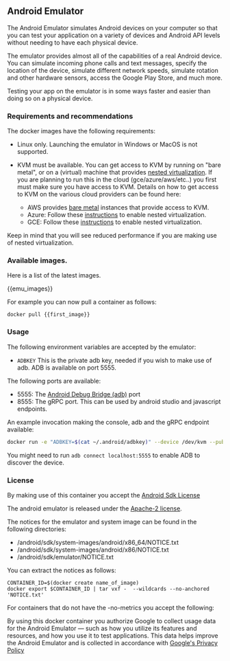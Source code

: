 ## Android Emulator
The Android Emulator simulates Android devices on your computer so that you can test your application on a variety of devices and Android API levels without needing to have each physical device.

The emulator provides almost all of the capabilities of a real Android device. You can simulate incoming phone calls and text messages, specify the location of the device, simulate different network speeds, simulate rotation and other hardware sensors, access the Google Play Store, and much more.

Testing your app on the emulator is in some ways faster and easier than doing so on a physical device.

### Requirements and recommendations
The docker images have the following requirements:

- Linux only. Launching the emulator in Windows or MacOS is not supported.
- KVM must be available. You can get access to KVM by running on "bare metal",
  or on a (virtual) machine that provides [nested
  virtualization](https://blog.turbonomic.com/blog/). If you are planning to run
  this in the cloud (gce/azure/aws/etc..) you first must make sure you have
  access to KVM. Details on how to get access to KVM on the various cloud
  providers can be found here:

    - AWS provides [bare
      metal](https://aws.amazon.com/about-aws/whats-new/2019/02/introducing-five-new-amazon-ec2-bare-metal-instances/)
      instances that provide access to KVM.
    - Azure: Follow these
      [instructions](https://docs.microsoft.com/en-us/azure/virtual-machines/windows/nested-virtualization)
      to enable nested virtualization.
    - GCE: Follow these
      [instructions](https://cloud.google.com/compute/docs/instances/enable-nested-virtualization-vm-instances)
      to enable nested virtualization.

Keep in mind that you will see reduced performance if you are making use of nested virtualization.

### Available images.

Here is a list of the latest images.

{{emu_images}}

For example you can now pull a container as follows:

    docker pull {{first_image}}

### Usage

The following environment variables are accepted by the emulator:

 - `ADBKEY` This is the private adb key, needed if you wish to make use of adb. ADB is available on port 5555.

The following ports are available:

 - 5555: The [Android Debug Bridge (adb)](https://developer.android.com/studio/command-line/adb) port
 - 8555: The gRPC port. This can be used by android studio and javascript endpoints.

An example invocation making the console, adb and the gRPC endpoint available:
```sh
docker run -e "ADBKEY=$(cat ~/.android/adbkey)" --device /dev/kvm --publish 8554:8554/tcp --publish 5554:5554/tcp --publish 5555:5555/tcp {{first_image}}
```

You might need to run `adb connect localhost:5555` to enable ADB to discover the device.


### License

By making use of this container you accept the [Android Sdk License](https://developer.android.com/studio/terms)

The android emulator is released under the [Apache-2 license](http://www.apache.org/licenses/LICENSE-2.0).

The notices for the emulator and system image can be found in the following directories:

-  /android/sdk/system-images/android/x86_64/NOTICE.txt
-  /android/sdk/system-images/android/x86/NOTICE.txt
-  /android/sdk/emulator/NOTICE.txt

You can extract the notices as follows:

    CONTAINER_ID=$(docker create name_of_image)
    docker export $CONTAINER_ID | tar vxf -  --wildcards --no-anchored 'NOTICE.txt'


For containers that do not have the -no-metrics you accept the following:

By using this docker container you authorize Google to collect usage data for the Android Emulator
— such as how you utilize its features and resources, and how you use it to test applications.
This data helps improve the Android Emulator and is collected in accordance with
[Google's Privacy Policy](http://www.google.com/policies/privacy/)
